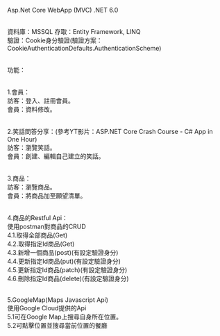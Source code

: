 Asp.Net Core WebApp (MVC) .NET 6.0<br /><br />

資料庫：MSSQL 存取：Entity Framework, LINQ<br />
驗證：Cookie身分驗證(驗證方案：CookieAuthenticationDefaults.AuthenticationScheme)<br /><br />

功能：<br /><br />

1.會員：<br />
	訪客：登入、註冊會員。<br />
	會員：資料修改。<br /><br />


2.笑話問答分享：(參考YT影片：ASP.NET Core Crash Course - C# App in One Hour)<br />
	訪客：瀏覽笑話。<br />
	會員：創建、編輯自己建立的笑話。<br /><br />


3.商品：<br />
	訪客：瀏覽商品。<br />
	會員：將商品加至願望清單。<br /><br />


4.商品的Restful Api：<br />
	使用postman對商品的CRUD<br />
	4.1.取得全部商品(Get)<br />
	4.2.取得指定Id商品(Get)<br />
	4.3.新增一個商品(post)(有設定驗證身分)<br />
	4.4.更新指定Id商品(put)(有設定驗證身分)<br />
	4.5.更新指定Id商品(patch)(有設定驗證身分)<br />
	4.6.刪除指定Id商品(delete)(有設定驗證身分)<br /><br />


5.GoogleMap(Maps Javascript Api)<br />
	使用Google Cloud提供的Api<br />
	5.1可在Google Map上搜尋自身所在位置。<br />
	5.2可點擊位置並搜尋當前位置的餐廳<br />
